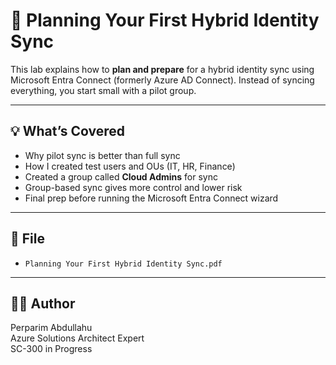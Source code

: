 # 🧠 Planning Your First Hybrid Identity Sync

This lab explains how to **plan and prepare** for a hybrid identity sync using Microsoft Entra Connect (formerly Azure AD Connect). Instead of syncing everything, you start small with a pilot group.

---

## 💡 What’s Covered

- Why pilot sync is better than full sync
- How I created test users and OUs (IT, HR, Finance)
- Created a group called **Cloud Admins** for sync
- Group-based sync gives more control and lower risk
- Final prep before running the Microsoft Entra Connect wizard

---

## 📁 File

- `Planning Your First Hybrid Identity Sync.pdf`

---

## 👨‍💻 Author

Perparim Abdullahu  
Azure Solutions Architect Expert  
SC-300 in Progress
